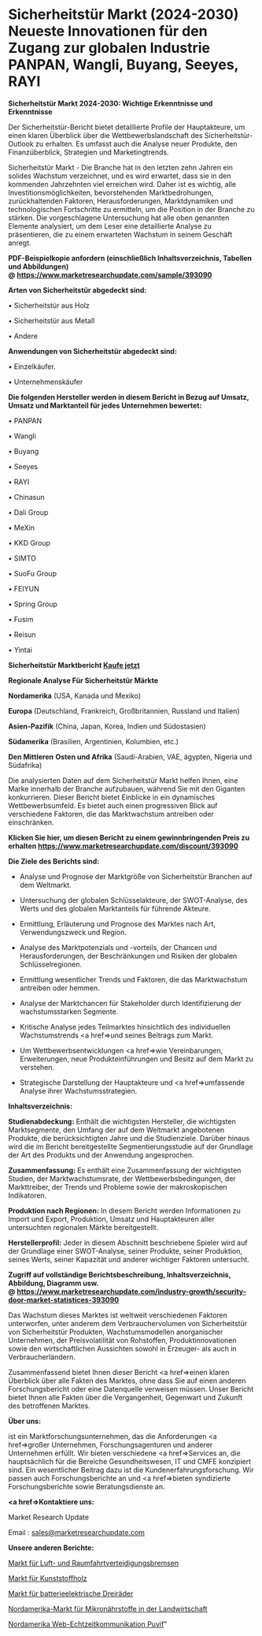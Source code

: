 # Sicherheitstür Markt (2024-2030) Neueste Innovationen für den Zugang zur globalen Industrie PANPAN, Wangli, Buyang, Seeyes, RAYI

<strong>Sicherheitstür Markt 2024-2030: Wichtige Erkenntnisse und Erkenntnisse</strong>

Der Sicherheitstür-Bericht bietet detaillierte Profile der Hauptakteure, um einen klaren Überblick über die Wettbewerbslandschaft des Sicherheitstür-Outlook zu erhalten. Es umfasst auch die Analyse neuer Produkte, den Finanzüberblick, Strategien und Marketingtrends.

Sicherheitstür Markt - Die Branche hat in den letzten zehn Jahren ein solides Wachstum verzeichnet, und es wird erwartet, dass sie in den kommenden Jahrzehnten viel erreichen wird. Daher ist es wichtig, alle Investitionsmöglichkeiten, bevorstehenden Marktbedrohungen, zurückhaltenden Faktoren, Herausforderungen, Marktdynamiken und technologischen Fortschritte zu ermitteln, um die Position in der Branche zu stärken. Die vorgeschlagene Untersuchung hat alle oben genannten Elemente analysiert, um dem Leser eine detaillierte Analyse zu präsentieren, die zu einem erwarteten Wachstum in seinem Geschäft anregt.

<strong><b>PDF-Beispielkopie anfordern (einschließlich Inhaltsverzeichnis, Tabellen und Abbildungen) @ </b></strong><strong><a href=https://www.marketresearchupdate.com/sample/393090><strong>https://www.marketresearchupdate.com/sample/393090</u></a></strong></strong>

<strong>Arten von Sicherheitstür abgedeckt sind:</strong>

• Sicherheitstür aus Holz

• Sicherheitstür aus Metall

• Andere

<strong>Anwendungen von Sicherheitstür abgedeckt sind:</strong>

• Einzelkäufer.

• Unternehmenskäufer

<strong>Die folgenden Hersteller werden in diesem Bericht in Bezug auf Umsatz, Umsatz und Marktanteil für jedes Unternehmen bewertet:</strong>

• PANPAN

• Wangli

• Buyang

• Seeyes

• RAYI

• Chinasun

• Dali Group

• MeXin

• KKD Group

• SIMTO

• SuoFu Group

• FEIYUN

• Spring Group

• Fusim

• Reisun

• Yintai

<strong>Sicherheitstür Marktbericht <a href=https://www.marketresearchupdate.com/buynow/393090>Kaufe jetzt</a></strong>

<strong>Regionale Analyse Für Sicherheitstür Märkte</strong>

<strong>Nordamerika</strong> (USA, Kanada und Mexiko)

<strong>Europa</strong> (Deutschland, Frankreich, Großbritannien, Russland und Italien)

<strong>Asien-Pazifik</strong> (China, Japan, Korea, Indien und Südostasien)

<strong>Südamerika</strong> (Brasilien, Argentinien, Kolumbien, etc.)

<strong>Den Mittleren</strong> <strong>Osten und Afrika</strong> (Saudi-Arabien, VAE, ägypten, Nigeria und Südafrika)

Die analysierten Daten auf dem Sicherheitstür Markt helfen Ihnen, eine Marke innerhalb der Branche aufzubauen, während Sie mit den Giganten konkurrieren. Dieser Bericht bietet Einblicke in ein dynamisches Wettbewerbsumfeld. Es bietet auch einen progressiven Blick auf verschiedene Faktoren, die das Marktwachstum antreiben oder einschränken.

<strong>Klicken Sie hier, um diesen Bericht zu einem gewinnbringenden Preis zu erhalten
</strong><strong><a href=https://www.marketresearchupdate.com/discount/393090>https://www.marketresearchupdate.com/discount/393090</b></u></strong></a>

<strong>Die Ziele des Berichts sind:</strong>

- Analyse und Prognose der Marktgröße von Sicherheitstür Branchen auf dem Weltmarkt.

- Untersuchung der globalen Schlüsselakteure, der SWOT-Analyse, des Werts und des globalen Marktanteils für führende Akteure.

- Ermittlung, Erläuterung und Prognose des Marktes nach Art, Verwendungszweck und Region.

- Analyse des Marktpotenzials und -vorteils, der Chancen und Herausforderungen, der Beschränkungen und Risiken der globalen Schlüsselregionen.

- Ermittlung wesentlicher Trends und Faktoren, die das Marktwachstum antreiben oder hemmen.

- Analyse der Marktchancen für Stakeholder durch Identifizierung der wachstumsstarken Segmente.

- Kritische Analyse jedes Teilmarktes hinsichtlich des individuellen Wachstumstrends <a href=>und</a> seines Beitrags zum Markt.

- Um Wettbewerbsentwicklungen <a href=>wie</a> Vereinbarungen, Erweiterungen, neue Produkteinführungen und Besitz auf dem Markt zu verstehen.

- Strategische Darstellung der Hauptakteure und <a href=>umfas</a>sende Analyse ihrer Wachstumsstrategien.

<strong>Inhaltsverzeichnis:</strong>

<strong>Studienabdeckung:</strong> Enthält die wichtigsten Hersteller, die wichtigsten Marktsegmente, den Umfang der auf dem Weltmarkt angebotenen Produkte, die berücksichtigten Jahre und die Studienziele. Darüber hinaus wird die im Bericht bereitgestellte Segmentierungsstudie auf der Grundlage der Art des Produkts und der Anwendung angesprochen.

<strong>Zusammenfassung:</strong> Es enthält eine Zusammenfassung der wichtigsten Studien, der Marktwachstumsrate, der Wettbewerbsbedingungen, der Markttreiber, der Trends und Probleme sowie der makroskopischen Indikatoren.

<strong>Produktion nach Regionen:</strong> In diesem Bericht werden Informationen zu Import und Export, Produktion, Umsatz und Hauptakteuren aller untersuchten regionalen Märkte bereitgestellt.

<strong>Herstellerprofil:</strong> Jeder in diesem Abschnitt beschriebene Spieler wird auf der Grundlage einer SWOT-Analyse, seiner Produkte, seiner Produktion, seines Werts, seiner Kapazität und anderer wichtiger Faktoren untersucht.

<strong><b>Zugriff auf vollständige Berichtsbeschreibung, Inhaltsverzeichnis, Abbildung, Diagramm usw. @ </b></strong><strong><a href=https://www.marketresearchupdate.com/industry-growth/security-door-market-statistices-393090>https://www.marketresearchupdate.com/industry-growth/security-door-market-statistices-393090</a></strong>

Das Wachstum dieses Marktes ist weltweit verschiedenen Faktoren unterworfen, unter anderem dem Verbrauchervolumen von Sicherheitstür von Sicherheitstür Produkten, Wachstumsmodellen anorganischer Unternehmen, der Preisvolatilität von Rohstoffen, Produktinnovationen sowie den wirtschaftlichen Aussichten sowohl in Erzeuger- als auch in Verbraucherländern.

Zusammenfassend bietet Ihnen dieser Bericht <a href=>einen</a> klaren Überblick über alle Fakten des Marktes, ohne dass Sie auf einen anderen Forschungsbericht oder eine Datenquelle verweisen müssen. Unser Bericht bietet Ihnen alle Fakten über die Vergangenheit, Gegenwart und Zukunft des betroffenen Marktes.

<strong>Über uns:</strong>

 ist ein Marktforschungsunternehmen, das die Anforderungen <a href=>großer</a> Unternehmen, Forschungsagenturen und anderer Unternehmen erfüllt. Wir bieten verschiedene <a href=>Services</a> an, die hauptsächlich für die Bereiche Gesundheitswesen, IT und CMFE konzipiert sind. Ein wesentlicher Beitrag dazu ist die Kundenerfahrungsforschung. Wir passen auch Forschungsberichte an und <a href=>bieten</a> syndizierte Forschungsberichte sowie Beratungsdienste an.

<strong><a href=>Kontaktiere uns:</a></strong>

Market Research Update

Email : sales@marketresearchupdate.com

<strong>Unsere anderen Berichte:</strong>

<a href=https://www.linkedin.com/pulse/aerospace-defense-brakes-market-2023-trends>Markt für Luft- und Raumfahrtverteidigungsbremsen</a>

<a href=https://www.linkedin.com/pulse/plastic-lumber-market-report-2023-top-company>Markt für Kunststoffholz</a>

<a href=https://www.linkedin.com/pulse/battery-electric-three-wheelers-market-outlooks>Markt für batterieelektrische Dreiräder</a>

<a href=https://www.linkedin.com/pulse/north-america-agriculture-micronutrients-market>Nordamerika-Markt für Mikronährstoffe in der Landwirtschaft</a>

<a href=https://www.linkedin.com/pulse/north-america-web-real-time-communication-puvif/>Nordamerika Web-Echtzeitkommunikation Puvif</a>"
